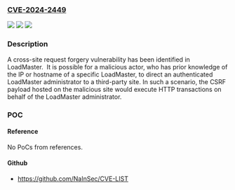 ### [CVE-2024-2449](https://cve.mitre.org/cgi-bin/cvename.cgi?name=CVE-2024-2449)
![](https://img.shields.io/static/v1?label=Product&message=LoadMaster&color=blue)
![](https://img.shields.io/static/v1?label=Version&message=n%2Fa&color=blue)
![](https://img.shields.io/static/v1?label=Vulnerability&message=CWE-352%20Cross-Site%20Request%20Forgery%20(CSRF)&color=brighgreen)

### Description

A cross-site request forgery vulnerability has been identified in LoadMaster.  It is possible for a malicious actor, who has prior knowledge of the IP or hostname of a specific LoadMaster, to direct an authenticated LoadMaster administrator to a third-party site. In such a scenario, the CSRF payload hosted on the malicious site would execute HTTP transactions on behalf of the LoadMaster administrator.

### POC

#### Reference
No PoCs from references.

#### Github
- https://github.com/NaInSec/CVE-LIST

